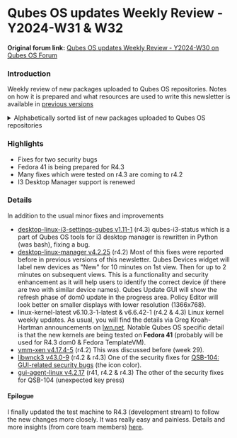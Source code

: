# Qubes OS updates Weekly Review - Y2024-W31 & W32

**Original forum link:** [Qubes OS updates Weekly Review - Y2024-W30 on Qubes OS Forum](https://forum.qubes-os.org/t/qubes-os-updates-weekly-review-y2024-w31-w32/28249)

### Introduction
Weekly review of new packages uploaded to Qubes OS repositories. Notes on how it is prepared and what resources are used to write this newsletter is available in [previous versions](https://forum.qubes-os.org/t/qubes-os-updates-weekly-review-y2024-w30/27952)

<details>
<summary>Alphabetically sorted list of new packages uploaded to Qubes OS repositories</summary>

```
kernel-6.6.42-1.qubes.fc37.x86_64.rpm
kernel-devel-6.6.42-1.qubes.fc37.x86_64.rpm
kernel-latest-6.10.3-1.qubes.25.fc37.x86_64.rpm
kernel-latest-6.10.3-1.qubes.fc37.x86_64.rpm
kernel-latest-devel-6.10.3-1.qubes.25.fc37.x86_64.rpm
kernel-latest-devel-6.10.3-1.qubes.fc37.x86_64.rpm
kernel-latest-modules-6.10.3-1.qubes.25.fc37.x86_64.rpm
kernel-latest-modules-6.10.3-1.qubes.fc37.x86_64.rpm
kernel-latest-qubes-vm-6.10.3-1.qubes.25.fc37.x86_64.rpm
kernel-latest-qubes-vm-6.10.3-1.qubes.fc37.x86_64.rpm
kernel-modules-6.6.42-1.qubes.fc37.x86_64.rpm
kernel-qubes-vm-6.6.42-1.qubes.fc37.x86_64.rpm
libwnck3-43.0-9.fc37.x86_64.rpm
libwnck3-43.0-9.fc38.x86_64.rpm
libwnck3-43.0-9.fc39.x86_64.rpm
libwnck3-43.0-9.fc40.x86_64.rpm
libwnck3-devel-43.0-9.fc37.x86_64.rpm
libwnck3-devel-43.0-9.fc38.x86_64.rpm
libwnck3-devel-43.0-9.fc39.x86_64.rpm
libwnck3-devel-43.0-9.fc40.x86_64.rpm
pipewire-qubes_4.2.16-1+deb12u1_amd64.deb
pipewire-qubes_4.2.16-1+deb13u1_amd64.deb
pipewire-qubes-4.2.16-1.fc37.x86_64.rpm
pipewire-qubes-4.2.16-1.fc38.x86_64.rpm
pipewire-qubes-4.2.16-1.fc39.x86_64.rpm
pipewire-qubes-4.2.16-1.fc40.x86_64.rpm
pipewire-qubes_4.2.16-1+jammy1_amd64.deb
pipewire-qubes_4.2.17-1+deb12u1_amd64.deb
pipewire-qubes_4.2.17-1+deb13u1_amd64.deb
pipewire-qubes-4.2.17-1.fc37.x86_64.rpm
pipewire-qubes-4.2.17-1.fc38.x86_64.rpm
pipewire-qubes-4.2.17-1.fc39.x86_64.rpm
pipewire-qubes-4.2.17-1.fc40.x86_64.rpm
pipewire-qubes_4.2.17-1+jammy1_amd64.deb
pipewire-qubes-4.2.17-1-x86_64.pkg.tar.zst
pipewire-qubes-dbgsym_4.2.16-1+deb12u1_amd64.deb
pipewire-qubes-dbgsym_4.2.16-1+deb13u1_amd64.deb
pipewire-qubes-dbgsym_4.2.17-1+deb12u1_amd64.deb
pipewire-qubes-dbgsym_4.2.17-1+deb13u1_amd64.deb
pulseaudio-qubes_4.1.34-1+deb10u1_amd64.deb
pulseaudio-qubes_4.1.34-1+deb11u1_amd64.deb
pulseaudio-qubes_4.1.34-1+deb12u1_amd64.deb
pulseaudio-qubes-4.1.34-1.fc32.x86_64.rpm
pulseaudio-qubes-4.1.34-1.fc37.x86_64.rpm
pulseaudio-qubes-4.1.34-1.fc38.x86_64.rpm
pulseaudio-qubes-4.1.34-1.fc39.x86_64.rpm
pulseaudio-qubes_4.2.16-1+deb12u1_amd64.deb
pulseaudio-qubes_4.2.16-1+deb13u1_amd64.deb
pulseaudio-qubes-4.2.16-1.fc37.x86_64.rpm
pulseaudio-qubes-4.2.16-1.fc38.x86_64.rpm
pulseaudio-qubes-4.2.16-1.fc39.x86_64.rpm
pulseaudio-qubes-4.2.16-1.fc40.x86_64.rpm
pulseaudio-qubes_4.2.16-1+jammy1_amd64.deb
pulseaudio-qubes_4.2.17-1+deb12u1_amd64.deb
pulseaudio-qubes_4.2.17-1+deb13u1_amd64.deb
pulseaudio-qubes-4.2.17-1.fc37.x86_64.rpm
pulseaudio-qubes-4.2.17-1.fc38.x86_64.rpm
pulseaudio-qubes-4.2.17-1.fc39.x86_64.rpm
pulseaudio-qubes-4.2.17-1.fc40.x86_64.rpm
pulseaudio-qubes_4.2.17-1+jammy1_amd64.deb
pulseaudio-qubes-dbgsym_4.1.34-1+deb10u1_amd64.deb
pulseaudio-qubes-dbgsym_4.1.34-1+deb11u1_amd64.deb
pulseaudio-qubes-dbgsym_4.1.34-1+deb12u1_amd64.deb
pulseaudio-qubes-dbgsym_4.2.16-1+deb12u1_amd64.deb
pulseaudio-qubes-dbgsym_4.2.16-1+deb13u1_amd64.deb
pulseaudio-qubes-dbgsym_4.2.17-1+deb12u1_amd64.deb
pulseaudio-qubes-dbgsym_4.2.17-1+deb13u1_amd64.deb
python3-dnf-plugins-qubes-hooks-4.2.36-1.fc37.noarch.rpm
python3-dnf-plugins-qubes-hooks-4.2.36-1.fc38.noarch.rpm
python3-dnf-plugins-qubes-hooks-4.2.36-1.fc39.noarch.rpm
python3-dnf-plugins-qubes-hooks-4.2.36-1.fc40.noarch.rpm
python3-qui_4.2.25-1+deb12u1_amd64.deb
python3-qui_4.2.25-1+deb13u1_amd64.deb
python3-qui_4.2.25-1+jammy1_amd64.deb
python3-xen-4.17.4-5.78.fc37.x86_64.rpm
python3-xen-4.17.4-5.fc37.x86_64.rpm
qubes-core-agent_4.2.36-1+deb12u1_amd64.deb
qubes-core-agent_4.2.36-1+deb13u1_amd64.deb
qubes-core-agent-4.2.36-1.fc37.x86_64.rpm
qubes-core-agent-4.2.36-1.fc38.x86_64.rpm
qubes-core-agent-4.2.36-1.fc39.x86_64.rpm
qubes-core-agent-4.2.36-1.fc40.x86_64.rpm
qubes-core-agent_4.2.36-1+jammy1_amd64.deb
qubes-core-agent-caja_4.2.36-1+deb12u1_amd64.deb
qubes-core-agent-caja_4.2.36-1+deb13u1_amd64.deb
qubes-core-agent-caja-4.2.36-1.fc37.x86_64.rpm
qubes-core-agent-caja-4.2.36-1.fc38.x86_64.rpm
qubes-core-agent-caja-4.2.36-1.fc39.x86_64.rpm
qubes-core-agent-caja-4.2.36-1.fc40.x86_64.rpm
qubes-core-agent-caja_4.2.36-1+jammy1_amd64.deb
qubes-core-agent-dbgsym_4.2.36-1+deb12u1_amd64.deb
qubes-core-agent-dbgsym_4.2.36-1+deb13u1_amd64.deb
qubes-core-agent-dom0-updates_4.2.36-1+deb12u1_amd64.deb
qubes-core-agent-dom0-updates_4.2.36-1+deb13u1_amd64.deb
qubes-core-agent-dom0-updates-4.2.36-1.fc37.noarch.rpm
qubes-core-agent-dom0-updates-4.2.36-1.fc38.noarch.rpm
qubes-core-agent-dom0-updates-4.2.36-1.fc39.noarch.rpm
qubes-core-agent-dom0-updates-4.2.36-1.fc40.noarch.rpm
qubes-core-agent-dom0-updates_4.2.36-1+jammy1_amd64.deb
qubes-core-agent-nautilus_4.2.36-1+deb12u1_amd64.deb
qubes-core-agent-nautilus_4.2.36-1+deb13u1_amd64.deb
qubes-core-agent-nautilus-4.2.36-1.fc37.x86_64.rpm
qubes-core-agent-nautilus-4.2.36-1.fc38.x86_64.rpm
qubes-core-agent-nautilus-4.2.36-1.fc39.x86_64.rpm
qubes-core-agent-nautilus-4.2.36-1.fc40.x86_64.rpm
qubes-core-agent-nautilus_4.2.36-1+jammy1_amd64.deb
qubes-core-agent-networking_4.2.36-1+deb12u1_amd64.deb
qubes-core-agent-networking_4.2.36-1+deb13u1_amd64.deb
qubes-core-agent-networking-4.2.36-1.fc37.noarch.rpm
qubes-core-agent-networking-4.2.36-1.fc38.noarch.rpm
qubes-core-agent-networking-4.2.36-1.fc39.noarch.rpm
qubes-core-agent-networking-4.2.36-1.fc40.noarch.rpm
qubes-core-agent-networking_4.2.36-1+jammy1_amd64.deb
qubes-core-agent-network-manager_4.2.36-1+deb12u1_amd64.deb
qubes-core-agent-network-manager_4.2.36-1+deb13u1_amd64.deb
qubes-core-agent-network-manager-4.2.36-1.fc37.noarch.rpm
qubes-core-agent-network-manager-4.2.36-1.fc38.noarch.rpm
qubes-core-agent-network-manager-4.2.36-1.fc39.noarch.rpm
qubes-core-agent-network-manager-4.2.36-1.fc40.noarch.rpm
qubes-core-agent-network-manager_4.2.36-1+jammy1_amd64.deb
qubes-core-agent-passwordless-root_4.2.36-1+deb12u1_amd64.deb
qubes-core-agent-passwordless-root_4.2.36-1+deb13u1_amd64.deb
qubes-core-agent-passwordless-root-4.2.36-1.fc37.noarch.rpm
qubes-core-agent-passwordless-root-4.2.36-1.fc38.noarch.rpm
qubes-core-agent-passwordless-root-4.2.36-1.fc39.noarch.rpm
qubes-core-agent-passwordless-root-4.2.36-1.fc40.noarch.rpm
qubes-core-agent-passwordless-root_4.2.36-1+jammy1_amd64.deb
qubes-core-agent-selinux-4.2.36-1.fc37.noarch.rpm
qubes-core-agent-selinux-4.2.36-1.fc38.noarch.rpm
qubes-core-agent-selinux-4.2.36-1.fc39.noarch.rpm
qubes-core-agent-selinux-4.2.36-1.fc40.noarch.rpm
qubes-core-agent-systemd-4.2.36-1.fc37.x86_64.rpm
qubes-core-agent-systemd-4.2.36-1.fc38.x86_64.rpm
qubes-core-agent-systemd-4.2.36-1.fc39.x86_64.rpm
qubes-core-agent-systemd-4.2.36-1.fc40.x86_64.rpm
qubes-core-agent-thunar_4.2.36-1+deb12u1_amd64.deb
qubes-core-agent-thunar_4.2.36-1+deb13u1_amd64.deb
qubes-core-agent-thunar-4.2.36-1.fc37.x86_64.rpm
qubes-core-agent-thunar-4.2.36-1.fc38.x86_64.rpm
qubes-core-agent-thunar-4.2.36-1.fc39.x86_64.rpm
qubes-core-agent-thunar-4.2.36-1.fc40.x86_64.rpm
qubes-core-agent-thunar_4.2.36-1+jammy1_amd64.deb
qubes-desktop-linux-manager_4.2.25-1+deb12u1_amd64.deb
qubes-desktop-linux-manager_4.2.25-1+deb13u1_amd64.deb
qubes-desktop-linux-manager-4.2.25-1.fc37.noarch.rpm
qubes-desktop-linux-manager-4.2.25-1.fc38.noarch.rpm
qubes-desktop-linux-manager-4.2.25-1.fc39.noarch.rpm
qubes-desktop-linux-manager-4.2.25-1.fc40.noarch.rpm
qubes-desktop-linux-manager_4.2.25-1+jammy1_amd64.deb
qubes-gui-agent_4.1.34-1+deb10u1_amd64.deb
qubes-gui-agent_4.1.34-1+deb11u1_amd64.deb
qubes-gui-agent_4.1.34-1+deb12u1_amd64.deb
qubes-gui-agent-4.1.34-1.fc32.x86_64.rpm
qubes-gui-agent-4.1.34-1.fc37.x86_64.rpm
qubes-gui-agent-4.1.34-1.fc38.x86_64.rpm
qubes-gui-agent-4.1.34-1.fc39.x86_64.rpm
qubes-gui-agent_4.2.16-1+deb12u1_amd64.deb
qubes-gui-agent_4.2.16-1+deb13u1_amd64.deb
qubes-gui-agent-4.2.16-1.fc37.x86_64.rpm
qubes-gui-agent-4.2.16-1.fc38.x86_64.rpm
qubes-gui-agent-4.2.16-1.fc39.x86_64.rpm
qubes-gui-agent-4.2.16-1.fc40.x86_64.rpm
qubes-gui-agent_4.2.16-1+jammy1_amd64.deb
qubes-gui-agent_4.2.17-1+deb12u1_amd64.deb
qubes-gui-agent_4.2.17-1+deb13u1_amd64.deb
qubes-gui-agent-4.2.17-1.fc37.x86_64.rpm
qubes-gui-agent-4.2.17-1.fc38.x86_64.rpm
qubes-gui-agent-4.2.17-1.fc39.x86_64.rpm
qubes-gui-agent-4.2.17-1.fc40.x86_64.rpm
qubes-gui-agent_4.2.17-1+jammy1_amd64.deb
qubes-gui-agent-dbgsym_4.1.34-1+deb10u1_amd64.deb
qubes-gui-agent-dbgsym_4.1.34-1+deb11u1_amd64.deb
qubes-gui-agent-dbgsym_4.1.34-1+deb12u1_amd64.deb
qubes-gui-agent-dbgsym_4.2.16-1+deb12u1_amd64.deb
qubes-gui-agent-dbgsym_4.2.16-1+deb13u1_amd64.deb
qubes-gui-agent-dbgsym_4.2.17-1+deb12u1_amd64.deb
qubes-gui-agent-dbgsym_4.2.17-1+deb13u1_amd64.deb
qubes-gui-agent-selinux-4.2.16-1.fc37.noarch.rpm
qubes-gui-agent-selinux-4.2.16-1.fc38.noarch.rpm
qubes-gui-agent-selinux-4.2.16-1.fc39.noarch.rpm
qubes-gui-agent-selinux-4.2.16-1.fc40.noarch.rpm
qubes-gui-agent-selinux-4.2.17-1.fc37.noarch.rpm
qubes-gui-agent-selinux-4.2.17-1.fc38.noarch.rpm
qubes-gui-agent-selinux-4.2.17-1.fc39.noarch.rpm
qubes-gui-agent-selinux-4.2.17-1.fc40.noarch.rpm
qubes-gui-agent-xfce_4.1.34-1+deb10u1_amd64.deb
qubes-gui-agent-xfce_4.1.34-1+deb11u1_amd64.deb
qubes-gui-agent-xfce_4.1.34-1+deb12u1_amd64.deb
qubes-gui-agent-xfce-4.1.34-1.fc32.x86_64.rpm
qubes-gui-agent-xfce-4.1.34-1.fc37.x86_64.rpm
qubes-gui-agent-xfce-4.1.34-1.fc38.x86_64.rpm
qubes-gui-agent-xfce-4.1.34-1.fc39.x86_64.rpm
qubes-gui-agent-xfce_4.2.16-1+deb12u1_amd64.deb
qubes-gui-agent-xfce_4.2.16-1+deb13u1_amd64.deb
qubes-gui-agent-xfce-4.2.16-1.fc37.x86_64.rpm
qubes-gui-agent-xfce-4.2.16-1.fc38.x86_64.rpm
qubes-gui-agent-xfce-4.2.16-1.fc39.x86_64.rpm
qubes-gui-agent-xfce-4.2.16-1.fc40.x86_64.rpm
qubes-gui-agent-xfce_4.2.16-1+jammy1_amd64.deb
qubes-gui-agent-xfce_4.2.17-1+deb12u1_amd64.deb
qubes-gui-agent-xfce_4.2.17-1+deb13u1_amd64.deb
qubes-gui-agent-xfce-4.2.17-1.fc37.x86_64.rpm
qubes-gui-agent-xfce-4.2.17-1.fc38.x86_64.rpm
qubes-gui-agent-xfce-4.2.17-1.fc39.x86_64.rpm
qubes-gui-agent-xfce-4.2.17-1.fc40.x86_64.rpm
qubes-gui-agent-xfce_4.2.17-1+jammy1_amd64.deb
qubes-gui-vnc_4.1.34-1+deb10u1_amd64.deb
qubes-gui-vnc_4.1.34-1+deb11u1_amd64.deb
qubes-gui-vnc_4.1.34-1+deb12u1_amd64.deb
qubes-gui-vnc-4.1.34-1.fc32.x86_64.rpm
qubes-gui-vnc-4.1.34-1.fc37.x86_64.rpm
qubes-gui-vnc-4.1.34-1.fc38.x86_64.rpm
qubes-gui-vnc-4.1.34-1.fc39.x86_64.rpm
qubes-gui-vnc_4.2.16-1+deb12u1_amd64.deb
qubes-gui-vnc_4.2.16-1+deb13u1_amd64.deb
qubes-gui-vnc-4.2.16-1.fc37.x86_64.rpm
qubes-gui-vnc-4.2.16-1.fc38.x86_64.rpm
qubes-gui-vnc-4.2.16-1.fc39.x86_64.rpm
qubes-gui-vnc-4.2.16-1.fc40.x86_64.rpm
qubes-gui-vnc_4.2.16-1+jammy1_amd64.deb
qubes-gui-vnc_4.2.17-1+deb12u1_amd64.deb
qubes-gui-vnc_4.2.17-1+deb13u1_amd64.deb
qubes-gui-vnc-4.2.17-1.fc37.x86_64.rpm
qubes-gui-vnc-4.2.17-1.fc38.x86_64.rpm
qubes-gui-vnc-4.2.17-1.fc39.x86_64.rpm
qubes-gui-vnc-4.2.17-1.fc40.x86_64.rpm
qubes-gui-vnc_4.2.17-1+jammy1_amd64.deb
qubes-vm-core-4.2.36-1-x86_64.pkg.tar.zst
qubes-vm-gui-4.2.17-1-x86_64.pkg.tar.zst
qubes-vm-keyring-4.2.36-1-x86_64.pkg.tar.zst
qubes-vm-networking-4.2.36-1-x86_64.pkg.tar.zst
qubes-vm-passwordless-root-4.2.36-1-x86_64.pkg.tar.zst
qubes-vm-pulseaudio-4.2.17-1-x86_64.pkg.tar.zst
qubes-vm-xen-4.17.4-5-x86_64.pkg.tar.zst
xen-4.17.4-5.78.fc37.x86_64.rpm
xen-4.17.4-5.fc37.x86_64.rpm
xen-devel-4.17.4-5.78.fc37.x86_64.rpm
xen-devel-4.17.4-5.fc37.x86_64.rpm
xen-doc-4.17.4-5.78.fc37.noarch.rpm
xen-doc-4.17.4-5.fc37.noarch.rpm
xen-hypervisor-4.17.4-5.78.fc37.x86_64.rpm
xen-hypervisor-4.17.4-5.fc37.x86_64.rpm
xen-libs-4.17.4-5.78.fc37.x86_64.rpm
xen-libs-4.17.4-5.fc37.x86_64.rpm
xen-licenses-4.17.4-5.78.fc37.x86_64.rpm
xen-licenses-4.17.4-5.fc37.x86_64.rpm
xen-runtime-4.17.4-5.78.fc37.x86_64.rpm
xen-runtime-4.17.4-5.fc37.x86_64.rpm
xserver-xorg-input-qubes_4.1.34-1+deb10u1_amd64.deb
xserver-xorg-input-qubes_4.1.34-1+deb11u1_amd64.deb
xserver-xorg-input-qubes_4.1.34-1+deb12u1_amd64.deb
xserver-xorg-input-qubes_4.2.16-1+deb12u1_amd64.deb
xserver-xorg-input-qubes_4.2.16-1+deb13u1_amd64.deb
xserver-xorg-input-qubes_4.2.16-1+jammy1_amd64.deb
xserver-xorg-input-qubes_4.2.17-1+deb12u1_amd64.deb
xserver-xorg-input-qubes_4.2.17-1+deb13u1_amd64.deb
xserver-xorg-input-qubes_4.2.17-1+jammy1_amd64.deb
xserver-xorg-input-qubes-dbgsym_4.1.34-1+deb10u1_amd64.deb
xserver-xorg-input-qubes-dbgsym_4.1.34-1+deb11u1_amd64.deb
xserver-xorg-input-qubes-dbgsym_4.1.34-1+deb12u1_amd64.deb
xserver-xorg-input-qubes-dbgsym_4.2.16-1+deb12u1_amd64.deb
xserver-xorg-input-qubes-dbgsym_4.2.16-1+deb13u1_amd64.deb
xserver-xorg-input-qubes-dbgsym_4.2.17-1+deb12u1_amd64.deb
xserver-xorg-input-qubes-dbgsym_4.2.17-1+deb13u1_amd64.deb
xserver-xorg-qubes-common_4.1.34-1+deb10u1_amd64.deb
xserver-xorg-qubes-common_4.1.34-1+deb11u1_amd64.deb
xserver-xorg-qubes-common_4.1.34-1+deb12u1_amd64.deb
xserver-xorg-qubes-common_4.2.16-1+deb12u1_amd64.deb
xserver-xorg-qubes-common_4.2.16-1+deb13u1_amd64.deb
xserver-xorg-qubes-common_4.2.16-1+jammy1_amd64.deb
xserver-xorg-qubes-common_4.2.17-1+deb12u1_amd64.deb
xserver-xorg-qubes-common_4.2.17-1+deb13u1_amd64.deb
xserver-xorg-qubes-common_4.2.17-1+jammy1_amd64.deb
xserver-xorg-qubes-common-dbgsym_4.1.34-1+deb10u1_amd64.deb
xserver-xorg-qubes-common-dbgsym_4.1.34-1+deb11u1_amd64.deb
xserver-xorg-qubes-common-dbgsym_4.1.34-1+deb12u1_amd64.deb
xserver-xorg-qubes-common-dbgsym_4.2.16-1+deb12u1_amd64.deb
xserver-xorg-qubes-common-dbgsym_4.2.16-1+deb13u1_amd64.deb
xserver-xorg-qubes-common-dbgsym_4.2.17-1+deb12u1_amd64.deb
xserver-xorg-qubes-common-dbgsym_4.2.17-1+deb13u1_amd64.deb
xserver-xorg-video-dummyqbs_4.1.34-1+deb10u1_amd64.deb
xserver-xorg-video-dummyqbs_4.1.34-1+deb11u1_amd64.deb
xserver-xorg-video-dummyqbs_4.1.34-1+deb12u1_amd64.deb
xserver-xorg-video-dummyqbs_4.2.16-1+deb12u1_amd64.deb
xserver-xorg-video-dummyqbs_4.2.16-1+deb13u1_amd64.deb
xserver-xorg-video-dummyqbs_4.2.16-1+jammy1_amd64.deb
xserver-xorg-video-dummyqbs_4.2.17-1+deb12u1_amd64.deb
xserver-xorg-video-dummyqbs_4.2.17-1+deb13u1_amd64.deb
xserver-xorg-video-dummyqbs_4.2.17-1+jammy1_amd64.deb
xserver-xorg-video-dummyqbs-dbgsym_4.1.34-1+deb10u1_amd64.deb
xserver-xorg-video-dummyqbs-dbgsym_4.1.34-1+deb11u1_amd64.deb
xserver-xorg-video-dummyqbs-dbgsym_4.1.34-1+deb12u1_amd64.deb
xserver-xorg-video-dummyqbs-dbgsym_4.2.16-1+deb12u1_amd64.deb
xserver-xorg-video-dummyqbs-dbgsym_4.2.16-1+deb13u1_amd64.deb
xserver-xorg-video-dummyqbs-dbgsym_4.2.17-1+deb12u1_amd64.deb
xserver-xorg-video-dummyqbs-dbgsym_4.2.17-1+deb13u1_amd64.deb
```
</details>

### Highlights
- Fixes for two security bugs
- Fedora 41 is being prepared for R4.3
- Many fixes which were tested on r4.3 are coming to r4.2
- I3 Desktop Manager support is renewed

### Details
In addition to the usual minor fixes and improvements
- [desktop-linux-i3-settings-qubes v1.11-1](https://github.com/QubesOS/qubes-desktop-linux-i3-settings-qubes/compare/v1.10-1...v1.11-1) (r4.3)
qubes-i3-status which is a part of Qubes OS tools for i3 desktop manager is rewritten in Python (was bash), fixing a bug.
- [desktop-linux-manager v4.2.25](https://github.com/QubesOS/qubes-desktop-linux-manager/compare/v4.2.24...v4.2.25) (r4.2)
Most of this fixes were reported before in previous versions of this newsletter.
Qubes Devices widget will label new devices as "New" for 10 minutes on 1st view. Then for up to 2 minutes on subsequent views. This is a functionality and security enhancement as it will help users to identify the correct device (if there are two with similar device names).
Qubes Update GUI will show the refresh phase of dom0 update in the progress area.
Policy Editor will look better on smaller displays with lower resolution (1366x768).
- linux-kernel-latest v6.10.3-1-latest & v6.6.42-1 (r4.2 & 4.3)
Linux kernel weekly updates. As usual, you will find the details via Greg Kroah-Hartman announcements on [lwn.net](https://lwn.net/Articles/984449/).
Notable Qubes OS specific detail is that the new kernels are being tested on **Fedora 41** (probably will be used for R4.3 dom0 & Fedora TemplateVM).
- [vmm-xen v4.17.4-5](https://github.com/QubesOS/qubes-vmm-xen/compare/v4.17.4-4...v4.17.4-5) (r4.2)
This was discussed before (week 29).
- [libwnck3 v43.0-9](https://github.com/QubesOS/qubes-libwnck3/compare/77ab4865cd896d2fdd87f460f0167f30be4c84bc...v43.0-9) (r4.2 & r4.3)
One of the security fixes for [QSB-104: GUI-related security bugs](https://forum.qubes-os.org/t/qsb-104-gui-related-security-bugs/27968) (the icon color).
- [gui-agent-linux v4.2.17](https://github.com/QubesOS/qubes-gui-agent-linux/compare/v4.2.16...v4.2.17) (r41, r4.2 & r4.3)
The other of the security fixes for QSB-104 (unexpected key press)
#### Epilogue
I finally updated the test machine to R4.3 (development stream) to follow the new changes more closely. It was really easy and painless. Details and more insights (from core team members) [here](https://forum.qubes-os.org/t/qubes-os-r4-3-alpha-preview/27963).
